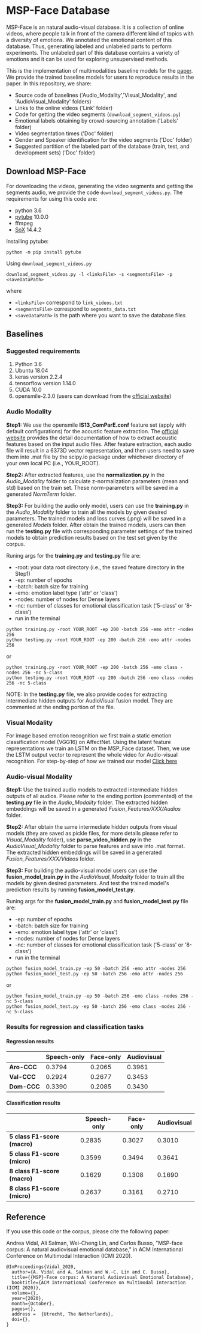 # MSP-Face Database
MSP-Face is an natural audio-visual database. It is a collection of online videos, where people talk in front of the camera different kind of topics  with a diversity of emotions. We annotated the emotional content of this database. Thus, generating labeled and unlabeled parts to perform experiments. The unlabeled part of this database contains a variety of emotions and it can be used for exploring unsupervised methods. 

This is the implementation of multimodalities baseline models for the [paper](https://ecs.utdallas.edu/research/researchlabs/msp-lab/publications/Vidal_2020.pdf). We provide the trained baseline models for users to reproduce results in the paper.
In this repository, we share:

* Source code of baselines ('Audio_Modality','Visual_Modality', and 'AudioVisual_Modality' folders)
* Links to the online videos ('Link' folder)
* Code for getting the video segments (```download_segment_videos.py```)
* Emotional labels obtaining by crowd-sourcing annotation ('Labels' folder)
* Video segmentation times ('Doc' folder)
* Gender and Speaker identification for the video segments ('Doc' folder)
* Suggested partition of the labeled part of the database (train, test, and development sets) ('Doc' folder)

## Download MSP-Face
For downloading the videos, generating the video segments and getting the segments audio, we provide the code ```download_segment_videos.py```. The requirements for using this code are:
- python 3.6
- [pytube](https://github.com/pytube/pytube) 10.0.0
- ffmpeg
- [SoX](http://sox.sourceforge.net/Main/HomePage) 14.4.2

Installing pytube:
```
python -m pip install pytube
```

Using ```download_segment_videos.py```
```
download_segment_videos.py -l <linksFile> -s <segmentsFile> -p <saveDataPath>
```
where
- ```<linksFile>``` correspond to ```link_videos.txt```
- ```<segmentsFile>``` correspond to ```segments_data.txt```
- ```<saveDataPath>``` is the path where you want to save the database files

## Baselines
### Suggested requirements
1. Python 3.6
2. Ubuntu 18.04
3. keras version 2.2.4
4. tensorflow version 1.14.0
5. CUDA 10.0
6. opensmile-2.3.0 (users can download from the [official website](https://www.audeering.com/opensmile/))



### Audio Modality
**Step1:** We use the opensmile **IS13_ComParE.conf** feature set (apply with default configurations) for the acoustic feature extraction. The [official website](https://audeering.github.io/opensmile/about.html#capabilities) provides the detail documentation of how to extract acoustic features based on the input audio files. After feature extraction, each audio file will result in a 6373D vector representation, and then users need to save them into .mat file by the scipy.io package under whichever directory of your own local PC (i.e., YOUR_ROOT).

**Step2:** After extracted features, use the **normalization.py** in the *Audio_Modality* folder to calculate z-normalization parameters (mean and std) based on the train set. These norm-parameters will be saved in a generated *NormTerm* folder.

**Step3:** For building the audio only model, users can use the **training.py** in the *Audio_Modality* folder to train all the models by given desired parameters. The trained models and loss curves (.png) will be saved in a generated *Models* folder. After obtain the trained models, users can then run the **testing.py** file with corresponding parameter settings of the trained models to obtain prediction results based on the test set given by the corpus.

Runing args for the **training.py** and **testing.py** file are:
   * -root: your data root directory (i.e., the saved feature directory in the Step1)
   * -ep: number of epochs
   * -batch: batch size for training
   * -emo: emotion label type ('attr' or 'class')
   * -nodes: number of nodes for Dense layers
   * -nc: number of classes for emotional classification task ('5-class' or '8-class') 
   * run in the terminal

```
python training.py -root YOUR_ROOT -ep 200 -batch 256 -emo attr -nodes 256
python testing.py -root YOUR_ROOT -ep 200 -batch 256 -emo attr -nodes 256
```
or
```
python training.py -root YOUR_ROOT -ep 200 -batch 256 -emo class -nodes 256 -nc 5-class
python testing.py -root YOUR_ROOT -ep 200 -batch 256 -emo class -nodes 256 -nc 5-class
```
NOTE: In the **testing.py** file, we also provide codes for extracting intermediate hidden outputs for AudioVisual fusion model. They are commented at the ending portion of the file.



### Visual Modality
For image based emotion recognition we first train a static emotion classification model (VGG16) on AffectNet. Using the latent feature representations we train an LSTM on the MSP_Face dataset. Then, we use the LSTM output vector to represent the whole video for Audio-visual recognition. For step-by-step of how we trained our model [Click here](https://github.com/3loi/MSP_Face/tree/master/Visual_Modality)


### Audio-visual Modality
**Step1:** Use the trained audio models to extracted intermediate hidden outputs of all audios. Please refer to the ending portion (commented) of the **testing.py** file in the *Audio_Modality* folder. The extracted hidden embeddings will be saved in a generated *Fusion_Features/XXX/Audios* folder.

**Step2:** After obtain the same intermediate hidden outputs from visual models (they are saved as pickle files, for more details please refer to *Visual_Modality* folder), use **parse_video_hidden.py** in the *AudioVisual_Modality* folder to parse features and save into .mat format. The extracted hidden embeddings will be saved in a generated *Fusion_Features/XXX/Videos* folder.

**Step3:** For building the audio-visual model users can use the **fusion_model_train.py** in the *AudioVisual_Modality* folder to train all the models by given desired parameters. And test the trained model's prediction results by running **fusion_model_test.py**. 

Runing args for the **fusion_model_train.py** and **fusion_model_test.py** file are:
   * -ep: number of epochs
   * -batch: batch size for training
   * -emo: emotion label type ('attr' or 'class')
   * -nodes: number of nodes for Dense layers
   * -nc: number of classes for emotional classification task ('5-class' or '8-class') 
   * run in the terminal

```
python fusion_model_train.py -ep 50 -batch 256 -emo attr -nodes 256
python fusion_model_test.py -ep 50 -batch 256 -emo attr -nodes 256
```
or
```
python fusion_model_train.py -ep 50 -batch 256 -emo class -nodes 256 -nc 5-class
python fusion_model_test.py -ep 50 -batch 256 -emo class -nodes 256 -nc 5-class
```



### Results for regression and classification tasks

#### Regression results
|  | Speech-only | Face-only | Audiovisual|
| --- | --- | --- | --- |
| **Aro-CCC** | 0.3794 | 0.2065 | 0.3961 |
| **Val-CCC** | 0.2924 | 0.2677 | 0.3453 |
| **Dom-CCC** | 0.3390 | 0.2085 | 0.3430 |


#### Classification results
|  | Speech-only | Face-only | Audiovisual|
| --- | --- | --- | --- |
| **5 class F1-score (macro)** | 0.2835 | 0.3027 | 0.3010 |
| **5 class F1-score (micro)** | 0.3599 | 0.3494 | 0.3641 |
| **8 class F1-score (macro)** | 0.1629 | 0.1308 | 0.1690 |
| **8 class F1-score (micro)** | 0.2637 | 0.3161 | 0.2710 |


## Reference
If you use this code or the corpus, please cite the following paper:

Andrea Vidal, Ali Salman, Wei-Cheng Lin, and Carlos Busso, "MSP-face corpus: A natural audiovisual emotional database," in ACM International Conference on Multimodal Interaction (ICMI 2020).

``` 
@InProceedings{Vidal_2020, 
  author={A. Vidal and A. Salman and W.-C. Lin and C. Busso}, 
  title={{MSP}-Face corpus: A Natural Audiovisual Emotional Database},
  booktitle={ACM International Conference on Multimodal Interaction (ICMI 2020)}, 
  volume={},
  year={2020}, 
  month={October}, 
  pages={}, 
  address =  {Utrecht, The Netherlands},
  doi={},
}
```
